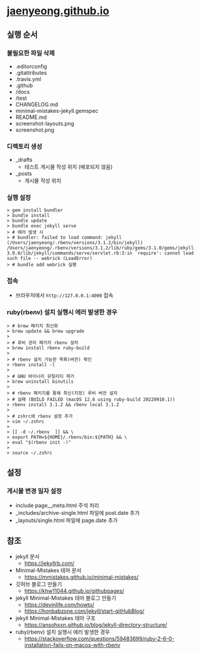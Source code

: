 # [jaenyeong.github.io](https://jaenyeong.github.io)

## 실행 순서

### 불필요한 파일 삭제
* .editorconfig
* .gitattributes
* .travis.yml
* .github
* /docs
* /test
* CHANGELOG.md
* minimal-mistakes-jekyll.gemspec
* README.md
* screenshot-layouts.png
* screenshot.png

### 디렉토리 생성
* _drafts
  * 테스트 게시물 작성 위치 (배포되지 않음)
* _posts
  * 게시물 작성 위치

### 실행 설정
~~~
> gem install bundler
> bundle install
> bundle update
> bundle exec jekyll serve
> # 에러 발생 시 
> # bundler: failed to load command: jekyll (/Users/jaenyeong/.rbenv/versions/3.1.2/bin/jekyll)
/Users/jaenyeong/.rbenv/versions/3.1.2/lib/ruby/gems/3.1.0/gems/jekyll-3.9.0/lib/jekyll/commands/serve/servlet.rb:3:in `require': cannot load such file -- webrick (LoadError)
> # bundle add webrick 실행
~~~

### 접속
* 브라우저에서 `http://127.0.0.1:4000` 접속

### ruby(rbenv) 설치 실행시 에러 발생한 경우
~~~
> # brew 패키지 최신화
> brew update && brew upgrade
> 
> # 루비 관리 패키지 rbenv 설치
> brew install rbenv ruby-build
>
> # rbenv 설치 가능한 목록(버전) 확인
> rbenv install -l
>
> # GNU 바이너리 유틸리티 제거
> brew uninstall binutils
>
> # rbenv 패키지를 통해 최신(지정) 루비 버전 설치
> # 실패 (BUILD FAILED (macOS 12.6 using ruby-build 20220910.1))
> rbenv install 3.1.2 && rbenv local 3.1.2
>
> # zshrc에 rbenv 설정 추가
> vim ~/.zshrc
> 
> [[ -d ~/.rbenv  ]] && \
> export PATH=${HOME}/.rbenv/bin:${PATH} && \
> eval "$(rbenv init -)"
> 
> source ~/.zshrc
~~~

## 설정

### 게시물 변경 일자 설정
* include page__meta.html 주석 처리
* _includes/archive-single.html 파일에 post.date 추가
* _layouts/single.html 파일에 page.date 추가

## 참조
* jekyll 문서
  * https://jekyllrb.com/
* Minimal-Mistakes 테마 문서
  * https://mmistakes.github.io/minimal-mistakes/
* 깃허브 블로그 만들기
  * https://khw11044.github.io/githubpages/
* jekyll Minimal-Mistakes 테마 블로그 만들기
  * https://devinlife.com/howto/
  * https://honbabzone.com/jekyll/start-gitHubBlog/
* jekyll Minimal-Mistakes 테마 구조
  * https://ansohxxn.github.io/blog/jekyll-directory-structure/
* ruby(rbenv) 설치 실행시 에러 발생한 경우
  * https://stackoverflow.com/questions/59483699/ruby-2-6-0-installation-fails-on-macos-with-rbenv
